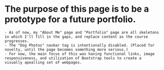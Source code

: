 # The purpose of this page is to be a prototype for a future portfolio. 
    - As of now, my "About Me" page and "Portfolio" page are all skeletons in which I'll fill in the gaps, and replace content as the course progresses.
    - The "Dog Photos" navbar tag is intentionally disabled. (Placed for novelty, until the page becomes something more serious.)
    - For now, the main focus of this was having functional links, image responsiveness, and utilization of Bootstrap tools to create a visually apealling set of webpages.
